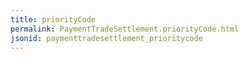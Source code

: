 ```yaml
---
title: priorityCode
permalink: PaymentTradeSettlement.priorityCode.html
jsonid: paymenttradesettlement_prioritycode
---
```

